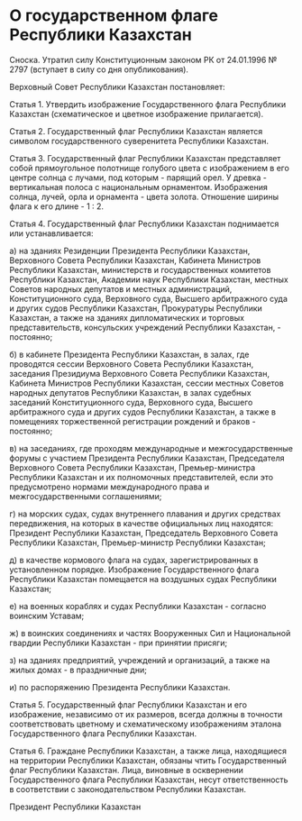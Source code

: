 # О госудаpственном флаге Республики Казахстан

Сноска. Утратил силу Конституционным законом РК от 24.01.1996 № 2797 (вступает в силу со дня опубликования).

Верховный Совет Республики Казахстан постановляет:

Статья 1. Утвердить изображение Государственного флага Республики Казахстан (схематическое и цветное изображение прилагается).

Статья 2. Государственный флаг Республики Казахстан является символом государственного суверенитета Республики Казахстан.

Статья 3. Государственный флаг Республики Казахстан представляет собой прямоугольное полотнище голубого цвета с изображением в его центре солнца с лучами, под которым - парящий орел. У древка - вертикальная полоса с национальным орнаментом. Изображения солнца, лучей, орла и орнамента - цвета золота. Отношение ширины флага к его длине - 1 : 2.

Статья 4. Государственный флаг Республики Казахстан поднимается или устанавливается:

а) на зданиях Резиденции Президента Республики Казахстан, Верховного Совета Республики Казахстан, Кабинета Министров Республики Казахстан, министерств и государственных комитетов Республики Казахстан, Академии наук Республики Казахстан, местных Советов народных депутатов и местных администраций, Конституционного суда, Верховного суда, Высшего арбитражного суда и других судов Республики Казахстан, Прокуратуры Республики Казахстан, а также на зданиях дипломатических и торговых представительств, консульских учреждений Республики Казахстан, - постоянно;

б) в кабинете Президента Республики Казахстан, в залах, где проводятся сессии Верховного Совета Республики Казахстан, заседания Президиума Верховного Совета Республики Казахстан, Кабинета Министров Республики Казахстан, сессии местных Советов народных депутатов Республики Казахстан, в залах судебных заседаний Конституционного суда, Верховного суда, Высшего арбитражного суда и других судов Республики Казахстан, а также в помещениях торжественной регистрации рождений и браков - постоянно;

в) на заседаниях, где проходям международные и межгосударственные форумы с участием Президента Республики Казахстан, Председателя Верховного Совета Республики Казахстан, Премьер-министра Республики Казахстан и их полномочных представителей, если это предусмотрено нормами международного права и межгосударственными соглашениями;

г) на морских судах, судах внутреннего плавания и других средствах передвижения, на которых в качестве официальных лиц находятся: Президент Республики Казахстан, Председатель Верховного Совета Республики Казахстан, Премьер-министр Республики Казахстан;

д) в качестве кормового флага на судах, зарегистрированных в установленном порядке. Изображение Государственного флага Республики Казахстан помещается на воздушных судах Республики Казахстан;

е) на военных кораблях и судах Республики Казахстан - согласно воинским Уставам;

ж) в воинских соединениях и частях Вооруженных Сил и Национальной гвардии Республики Казахстан - при принятии присяги;

з) на зданиях предприятий, учреждений и организаций, а также на жилых домах - в праздничные дни;

и) по распоряжению Президента Республики Казахстан.

Статья 5. Государственный флаг Республики Казахстан и его изображение, независимо от их размеров, всегда должны в точности соответствовать цветному и схематическому изображениям эталона Государственного флага Республики Казахстан.

Статья 6. Граждане Республики Казахстан, а также лица, находящиеся на территории Республики Казахстан, обязаны чтить Государственный флаг Республики Казахстан. Лица, виновные в осквернении Государственного флага Республики Казахстан, несут ответственность в соответствии с законодательством Республики Казахстан.

Президент Республики Казахстан

